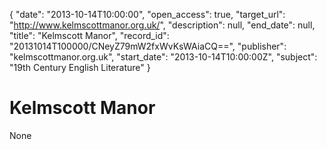 {
  "date": "2013-10-14T10:00:00", 
  "open_access": true, 
  "target_url": "http://www.kelmscottmanor.org.uk/", 
  "description": null, 
  "end_date": null, 
  "title": "Kelmscott Manor", 
  "record_id": "20131014T100000/CNeyZ79mW2fxWvKsWAiaCQ==", 
  "publisher": "kelmscottmanor.org.uk", 
  "start_date": "2013-10-14T10:00:00Z", 
  "subject": "19th Century English Literature"
}

# Kelmscott Manor

None